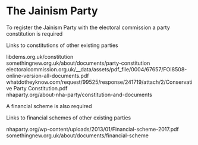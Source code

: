 # The Jainism Party

To register the Jainism Party with the electoral commission a party constitution is required
  

Links to constitutions of other existing parties

libdems.org.uk/constitution  
somethingnew.org.uk/about/documents/party-constitution  
electoralcommission.org.uk/__data/assets/pdf_file/0004/67657/FOI8508-online-version-all-documents.pdf  
whatdotheyknow.com/request/99525/response/241719/attach/2/Conservative Party Constitution.pdf  
nhaparty.org/about-nha-party/constitution-and-documents  
  
  
A financial scheme is also required  
  
Links to financial schemes of other existing parties
  
nhaparty.org/wp-content/uploads/2013/01/Financial-scheme-2017.pdf  
somethingnew.org.uk/about/documents/financial-scheme
